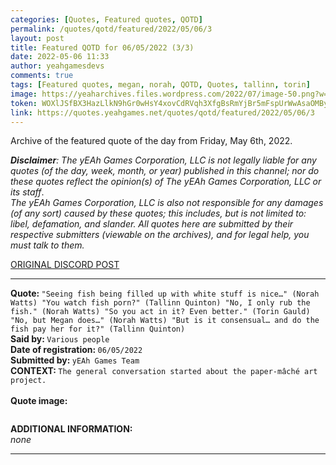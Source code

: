 ```yaml
---
categories: [Quotes, Featured quotes, QOTD]
permalink: /quotes/qotd/featured/2022/05/06/3
layout: post
title: Featured QOTD for 06/05/2022 (3/3)
date: 2022-05-06 11:33
author: yeahgamesdevs
comments: true
tags: [Featured quotes, megan, norah, QOTD, Quotes, tallinn, torin]
image: https://yeaharchives.files.wordpress.com/2022/07/image-50.png?w=508
token: WOXlJSfBX3HazLlkN9hGr0wHsY4xovCdRVqh3XfgBsRmYjBr5mFspUrWwAsaOMByeIf8bvYbwoP2tJYLnKX1DVp00pW8VwGw4o5D3VIWdB9E6xy2B9uhf2xIriPgjQXLotYp3pvwroAX
link: https://quotes.yeahgames.net/quotes/qotd/featured/2022/05/06/3
---
```

<!-- wp:paragraph -->
<p>Archive of the featured quote of the day from Friday, May 6th, 2022. </p>
<!-- /wp:paragraph -->

<!-- wp:paragraph -->
<p><em><strong>Disclaimer</strong>: The yEAh Games Corporation, LLC is not legally liable for any quotes (of the day, week, month, or year) published in this channel; nor do these quotes reflect the opinion(s) of The yEAh Games Corporation, LLC or its staff</em>.<br><em>The yEAh Games Corporation, LLC is also not responsible for any damages (of any sort) caused by these quotes; this includes, but is not limited to: libel, defamation, and slander. All quotes here are submitted by their respective submitters (viewable on the archives), and for legal help, you must talk to them.</em><br><a href="https://cdn.discordapp.com/attachments/958100064079839303/964566123628609628/unknown.png"></a></p>
<!-- /wp:paragraph -->

<!-- wp:buttons {"layout":{"type":"flex","justifyContent":"left"}} -->
<div class="wp-block-buttons"><!-- wp:button {"textColor":"vivid-cyan-blue","align":"center","style":{"border":{"radius":"18px"}},"className":"is-style-fill"} -->
<div class="wp-block-button aligncenter is-style-fill"><a class="wp-block-button__link has-vivid-cyan-blue-color has-text-color wp-element-button" href="https://discord.com/channels/887052880782176266/958100064079839303/972307057774592020" style="border-radius:18px;">ORIGINAL DISCORD POST</a></div>
<!-- /wp:button --></div>
<!-- /wp:buttons -->

<!-- wp:separator {"align":"center","className":"is-style-wide"} -->
<hr class="wp-block-separator aligncenter has-alpha-channel-opacity is-style-wide" />
<!-- /wp:separator -->

<!-- wp:paragraph -->
<p><strong>Quote: </strong><code>"Seeing fish being filled up with white stuff is nice…" (Norah Watts) "You watch fish porn?" (Tallinn Quinton) "No, I only rub the fish." (Norah Watts) "So you act in it? Even better." (Torin Gauld) "No, but Megan does…" (Norah Watts) "But is it consensual… and do the fish pay her for it?" (Tallinn Quinton)</code><br><strong>Said by: </strong><code>Various people</code><br><strong>Date of registration: </strong><code>06/05/2022</code> <br><strong>Submitted by: </strong><code>yEAh Games Team</code><br><strong>CONTEXT: </strong><code>The general conversation started about the paper-mâché art project.<br></code><br><strong>Quote image:</strong></p>
<!-- /wp:paragraph -->

<!-- wp:image {"id":883,"sizeSlug":"large","linkDestination":"none"} -->
<figure class="wp-block-image size-large"><img src="https://yeaharchives.files.wordpress.com/2022/07/image-50.png?w=508" alt="" class="wp-image-883" /></figure>
<!-- /wp:image -->

<!-- wp:paragraph -->
<p><strong>ADDITIONAL INFORMATION:</strong><br><em>none</em></p>
<!-- /wp:paragraph -->

<!-- wp:separator {"className":"is-style-wide"} -->
<hr class="wp-block-separator has-alpha-channel-opacity is-style-wide" />
<!-- /wp:separator -->
